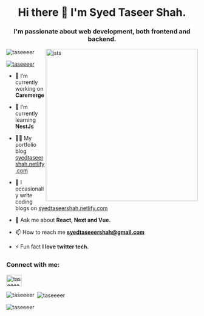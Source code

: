 <h1 align="center">Hi there 👋 I'm Syed Taseer Shah.</h1>
<h3 align="center">I'm passionate about web development, both frontend and backend.</h3>
<img align="right" alt="jsts" width="400" src="https://serokell.io/files/0u/0ufu1q21.js-ts.jpg" />

<p align="left"> <img src="https://komarev.com/ghpvc/?username=taseeeer&label=Profile%20views&color=0e75b6&style=flat" alt="taseeeer" /> </p>

<p align="left"> <a href="https://twitter.com/taseeeer" target="blank"><img src="https://img.shields.io/twitter/follow/taseeeer?logo=twitter&style=for-the-badge" alt="taseeeer" /></a> </p>

- 🔭 I’m currently working on **Caremerge**

- 🌱 I’m currently learning **NestJs**

- 👨‍💻 My portfolio blog [syedtaseershah.netlify.com](syedtaseershah.com)

- 📝 I occasionally write coding blogs on [syedtaseershah.netlify.com](syedtaseershah.com)

- 💬 Ask me about **React, Next and Vue.**

- 📫 How to reach me **syedtaseeershah@gmail.com**

- ⚡ Fun fact **I love twitter tech.**

<h3 align="left">Connect with me:</h3>
<p align="left">
<a href="https://twitter.com/taseeeer" target="blank"><img align="center" src="https://raw.githubusercontent.com/rahuldkjain/github-profile-readme-generator/master/src/images/icons/Social/twitter.svg" alt="taseeeer" height="30" width="40" /></a>
</p>



<p><img align="left" src="https://github-readme-stats.vercel.app/api/top-langs?username=taseeeer&show_icons=true&locale=en&layout=compact" alt="taseeeer" /></p>

<p>&nbsp;<img align="center" src="https://github-readme-stats.vercel.app/api?username=taseeeer&show_icons=true&locale=en" alt="taseeeer" /></p>

<p><img align="center" src="https://github-readme-streak-stats.herokuapp.com/?user=taseeeer&" alt="taseeeer" /></p>
